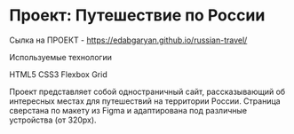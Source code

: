 # Проект: Путешествие по России

Сылка на ПРОЕКТ - https://edabgaryan.github.io/russian-travel/

Используемые технологии

HTML5
CSS3
Flexbox
Grid

Проект представляет собой одностраничный сайт, рассказывающий об интересных местах для путешествий на территории России. Страница сверстана по макету из Figma и адаптирована под различные устройства (от 320px).
